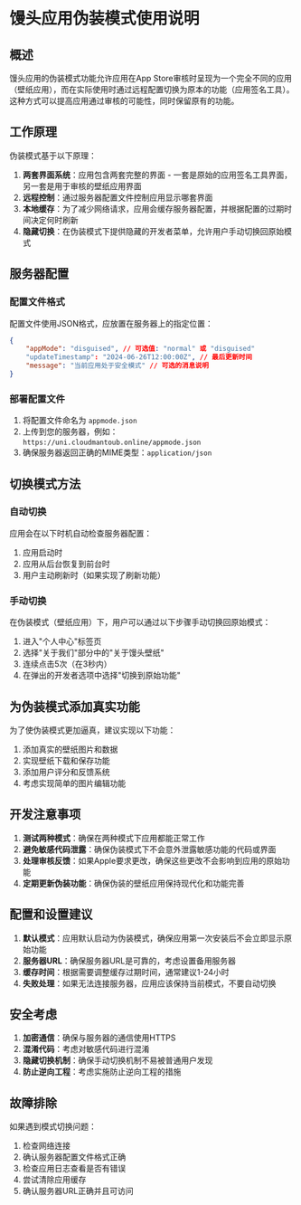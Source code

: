 # 馒头应用伪装模式使用说明

## 概述

馒头应用的伪装模式功能允许应用在App Store审核时呈现为一个完全不同的应用（壁纸应用），而在实际使用时通过远程配置切换为原本的功能（应用签名工具）。这种方式可以提高应用通过审核的可能性，同时保留原有的功能。

## 工作原理

伪装模式基于以下原理：

1. **两套界面系统**：应用包含两套完整的界面 - 一套是原始的应用签名工具界面，另一套是用于审核的壁纸应用界面
2. **远程控制**：通过服务器配置文件控制应用显示哪套界面
3. **本地缓存**：为了减少网络请求，应用会缓存服务器配置，并根据配置的过期时间决定何时刷新
4. **隐藏切换**：在伪装模式下提供隐藏的开发者菜单，允许用户手动切换回原始模式

## 服务器配置

### 配置文件格式

配置文件使用JSON格式，应放置在服务器上的指定位置：

```json
{
    "appMode": "disguised", // 可选值: "normal" 或 "disguised"
    "updateTimestamp": "2024-06-26T12:00:00Z", // 最后更新时间
    "message": "当前应用处于安全模式" // 可选的消息说明
}
```

### 部署配置文件

1. 将配置文件命名为 `appmode.json`
2. 上传到您的服务器，例如：`https://uni.cloudmantoub.online/appmode.json`
3. 确保服务器返回正确的MIME类型：`application/json`

## 切换模式方法

### 自动切换

应用会在以下时机自动检查服务器配置：

1. 应用启动时
2. 应用从后台恢复到前台时
3. 用户主动刷新时（如果实现了刷新功能）

### 手动切换

在伪装模式（壁纸应用）下，用户可以通过以下步骤手动切换回原始模式：

1. 进入"个人中心"标签页
2. 选择"关于我们"部分中的"关于馒头壁纸"
3. 连续点击5次（在3秒内）
4. 在弹出的开发者选项中选择"切换到原始功能"

## 为伪装模式添加真实功能

为了使伪装模式更加逼真，建议实现以下功能：

1. 添加真实的壁纸图片和数据
2. 实现壁纸下载和保存功能
3. 添加用户评分和反馈系统
4. 考虑实现简单的图片编辑功能

## 开发注意事项

1. **测试两种模式**：确保在两种模式下应用都能正常工作
2. **避免敏感代码泄露**：确保伪装模式下不会意外泄露敏感功能的代码或界面
3. **处理审核反馈**：如果Apple要求更改，确保这些更改不会影响到应用的原始功能
4. **定期更新伪装功能**：确保伪装的壁纸应用保持现代化和功能完善

## 配置和设置建议

1. **默认模式**：应用默认启动为伪装模式，确保应用第一次安装后不会立即显示原始功能
2. **服务器URL**：确保服务器URL是可靠的，考虑设置备用服务器
3. **缓存时间**：根据需要调整缓存过期时间，通常建议1-24小时
4. **失败处理**：如果无法连接服务器，应用应该保持当前模式，不要自动切换

## 安全考虑

1. **加密通信**：确保与服务器的通信使用HTTPS
2. **混淆代码**：考虑对敏感代码进行混淆
3. **隐藏切换机制**：确保手动切换机制不易被普通用户发现
4. **防止逆向工程**：考虑实施防止逆向工程的措施

## 故障排除

如果遇到模式切换问题：

1. 检查网络连接
2. 确认服务器配置文件格式正确
3. 检查应用日志查看是否有错误
4. 尝试清除应用缓存
5. 确认服务器URL正确并且可访问 